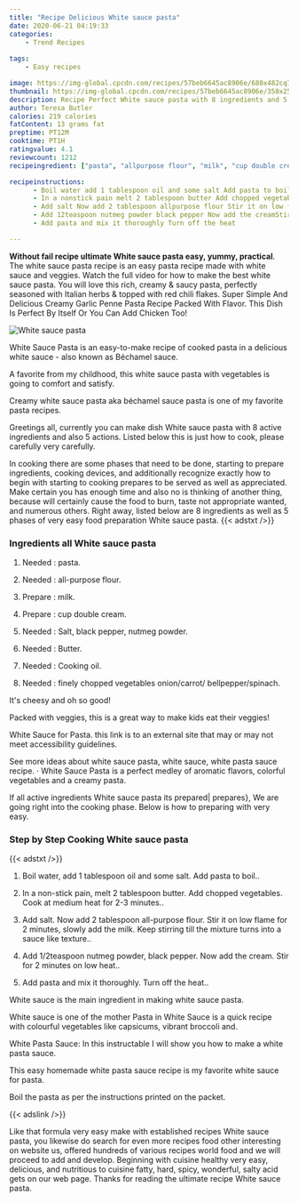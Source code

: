 ```yaml
---
title: "Recipe Delicious White sauce pasta"
date: 2020-06-21 04:19:33
categories:
    - Trend Recipes
    
tags:
    - Easy recipes

image: https://img-global.cpcdn.com/recipes/57beb6645ac8906e/680x482cq70/white-sauce-pasta-recipe-main-photo.jpg
thumbnail: https://img-global.cpcdn.com/recipes/57beb6645ac8906e/350x250cq70/white-sauce-pasta-recipe-main-photo.jpg
description: Recipe Perfect White sauce pasta with 8 ingredients and 5 stages of easy cooking.
author: Teresa Butler
calories: 219 calories
fatContent: 13 grams fat
preptime: PT12M
cooktime: PT1H
ratingvalue: 4.1
reviewcount: 1212
recipeingredient: ["pasta", "allpurpose flour", "milk", "cup double cream", "Salt black pepper nutmeg powder", "Butter", "Cooking oil", "finely chopped vegetables onioncarrot bellpepperspinach"]

recipeinstructions: 
      - Boil water add 1 tablespoon oil and some salt Add pasta to boil 
      - In a nonstick pain melt 2 tablespoon butter Add chopped vegetables Cook at medium heat for 23 minutes 
      - Add salt Now add 2 tablespoon allpurpose flour Stir it on low flame for 2 minutes slowly add the milk Keep stirring till the mixture turns into a sauce like texture 
      - Add 12teaspoon nutmeg powder black pepper Now add the creamStir for 2 minutes on low heat 
      - Add pasta and mix it thoroughly Turn off the heat

---
```




**Without fail recipe ultimate White sauce pasta easy, yummy, practical**. The white sauce pasta recipe is an easy pasta recipe made with white sauce and veggies. Watch the full video for how to make the best white sauce pasta. You will love this rich, creamy &amp; saucy pasta, perfectly seasoned with Italian herbs &amp; topped with red chili flakes. Super Simple And Delicious Creamy Garlic Penne Pasta Recipe Packed With Flavor. This Dish Is Perfect By Itself Or You Can Add Chicken Too!


![White sauce pasta](https://img-global.cpcdn.com/recipes/57beb6645ac8906e/680x482cq70/white-sauce-pasta-recipe-main-photo.jpg "White sauce pasta")



White Sauce Pasta is an easy-to-make recipe of cooked pasta in a delicious white sauce - also known as Béchamel sauce.

A favorite from my childhood, this white sauce pasta with vegetables is going to comfort and satisfy.

Creamy white sauce pasta aka béchamel sauce pasta is one of my favorite pasta recipes.


Greetings all, currently you can make dish White sauce pasta with 8 active ingredients and also 5 actions. Listed below this is just how to cook, please carefully very carefully.

In cooking there are some phases that need to be done, starting to prepare ingredients, cooking devices, and additionally recognize exactly how to begin with starting to cooking prepares to be served as well as appreciated. Make certain you has enough time and also no is thinking of another thing, because will certainly cause the food to burn, taste not appropriate wanted, and numerous others. Right away, listed below are 8 ingredients as well as 5 phases of very easy food preparation White sauce pasta.
{{< adstxt />}}

### Ingredients all White sauce pasta


1. Needed  : pasta.

1. Needed  : all-purpose flour.

1. Prepare  : milk.

1. Prepare  : cup double cream.

1. Needed  : Salt, black pepper, nutmeg powder.

1. Needed  : Butter.

1. Needed  : Cooking oil.

1. Needed  : finely chopped vegetables onion/carrot/ bellpepper/spinach.


It&#39;s cheesy and oh so good!

Packed with veggies, this is a great way to make kids eat their veggies!

White Sauce for Pasta. this link is to an external site that may or may not meet accessibility guidelines.

See more ideas about white sauce pasta, white sauce, white pasta sauce recipe. · White Sauce Pasta is a perfect medley of aromatic flavors, colorful vegetables and a creamy pasta.


If all active ingredients White sauce pasta its prepared| prepares}, We are going right into the cooking phase. Below is how to preparing with very easy.

### Step by Step Cooking White sauce pasta

{{< adstxt />}}


1. Boil water, add 1 tablespoon oil and some salt. Add pasta to boil..



1. In a non-stick pain, melt 2 tablespoon butter. Add chopped vegetables. Cook at medium heat for 2-3 minutes..



1. Add salt. Now add 2 tablespoon all-purpose flour. Stir it on low flame for 2 minutes, slowly add the milk. Keep stirring till the mixture turns into a sauce like texture..



1. Add 1/2teaspoon nutmeg powder, black pepper. Now add the cream.
Stir for 2 minutes on low heat..



1. Add pasta and mix it thoroughly. Turn off the heat..




White sauce is the main ingredient in making white sauce pasta.

White sauce is one of the mother Pasta in White Sauce is a quick recipe with colourful vegetables like capsicums, vibrant broccoli and.

White Pasta Sauce: In this instructable I will show you how to make a white pasta sauce.

This easy homemade white pasta sauce recipe is my favorite white sauce for pasta.

Boil the pasta as per the instructions printed on the packet.


{{< adslink />}}

Like that formula very easy make with established recipes White sauce pasta, you likewise do search for even more recipes food other interesting on website us, offered hundreds of various recipes world food and we will proceed to add and develop. Beginning with cuisine healthy very easy, delicious, and nutritious to cuisine fatty, hard, spicy, wonderful, salty acid gets on our web page. Thanks for reading the ultimate recipe White sauce pasta.
